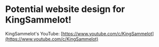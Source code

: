 
# Potential website design for KingSammelot!

KingSammelot's YouTube: [https://www.youtube.com/c/KingSammelot](https://www.youtube.com/c/KingSammelot)
